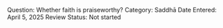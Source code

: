 Question: Whether faith is praiseworthy?
Category: Saddhā
Date Entered: April 5, 2025
Review Status: Not started